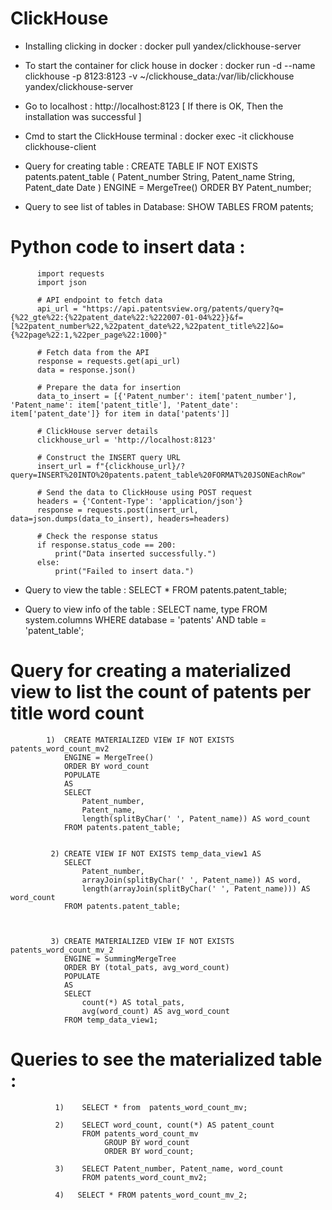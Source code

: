 # ClickHouse

* Installing clicking in docker : docker pull yandex/clickhouse-server

* To start the container for click house in docker :  docker run -d --name clickhouse -p 8123:8123 -v ~/clickhouse_data:/var/lib/clickhouse yandex/clickhouse-server


* Go to localhost : http://localhost:8123 [ If there is OK, Then the installation was successful ]

* Cmd to start the ClickHouse terminal  :  docker exec -it clickhouse clickhouse-client

* Query for creating table :  CREATE TABLE IF NOT EXISTS patents.patent_table (
                              Patent_number String,
                              Patent_name String,
                              Patent_date Date )
                              ENGINE = MergeTree() ORDER BY Patent_number;


* Query to see list of tables in Database: SHOW TABLES FROM patents;

# Python code to insert data :

          import requests
          import json
          
          # API endpoint to fetch data
          api_url = "https://api.patentsview.org/patents/query?q={%22_gte%22:{%22patent_date%22:%222007-01-04%22}}&f=[%22patent_number%22,%22patent_date%22,%22patent_title%22]&o={%22page%22:1,%22per_page%22:1000}"
          
          # Fetch data from the API
          response = requests.get(api_url)
          data = response.json()
          
          # Prepare the data for insertion
          data_to_insert = [{'Patent_number': item['patent_number'], 'Patent_name': item['patent_title'], 'Patent_date': item['patent_date']} for item in data['patents']]
          
          # ClickHouse server details
          clickhouse_url = 'http://localhost:8123'
          
          # Construct the INSERT query URL
          insert_url = f"{clickhouse_url}/?query=INSERT%20INTO%20patents.patent_table%20FORMAT%20JSONEachRow"
          
          # Send the data to ClickHouse using POST request
          headers = {'Content-Type': 'application/json'}
          response = requests.post(insert_url, data=json.dumps(data_to_insert), headers=headers)
          
          # Check the response status
          if response.status_code == 200:
              print("Data inserted successfully.")
          else:
              print("Failed to insert data.")



* Query to view the table : SELECT * FROM patents.patent_table;


 * Query to view info of the table :  SELECT name, type
                                      FROM system.columns
               					              WHERE database = 'patents' AND table = 'patent_table';


# Query for creating a materialized view to list the count of patents per title word count  

            1)  CREATE MATERIALIZED VIEW IF NOT EXISTS patents_word_count_mv2
                ENGINE = MergeTree()
                ORDER BY word_count
                POPULATE
                AS
                SELECT
                    Patent_number,
                    Patent_name,
                    length(splitByChar(' ', Patent_name)) AS word_count
                FROM patents.patent_table;


             2) CREATE VIEW IF NOT EXISTS temp_data_view1 AS
                SELECT
                    Patent_number,
                    arrayJoin(splitByChar(' ', Patent_name)) AS word,
                    length(arrayJoin(splitByChar(' ', Patent_name))) AS word_count
                FROM patents.patent_table;


                
             3) CREATE MATERIALIZED VIEW IF NOT EXISTS patents_word_count_mv_2
                ENGINE = SummingMergeTree
                ORDER BY (total_pats, avg_word_count) 
                POPULATE
                AS
                SELECT
                    count(*) AS total_pats,
                    avg(word_count) AS avg_word_count
                FROM temp_data_view1;


# Queries to see the materialized table : 

              1)    SELECT * from  patents_word_count_mv;

              2)    SELECT word_count, count(*) AS patent_count
                    FROM patents_word_count_mv
                         GROUP BY word_count
                         ORDER BY word_count;

              3)    SELECT Patent_number, Patent_name, word_count
                    FROM patents_word_count_mv2;
                    
              4)   SELECT * FROM patents_word_count_mv_2;
